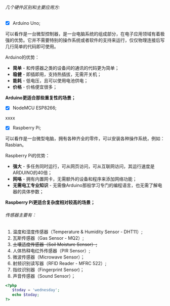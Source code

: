 ###### 几个硬件区别和主要应用方:
- [x] Arduino Uno;

可以看作是一台微型控制器，是一台电脑系统的组成部分，在电子应用领域有着极强的优势。它并不需要特别的操作系统或者软件的支持来运行，仅仅物理连接后写几行简单的代码即可使用。

Arduino的优势：

* **简单** - 和传感器之类的设备间的通讯的代码更为简单；
* **稳健** - 即插即用，支持热插拔，无需开关机；
* **能耗** - 低电压，且可以使用电池供电；
* **价格** - 价格便宜很多；

**Arduino更适合那些重复性的场景；**
- [x] NodeMCU ESP8266;

xxxx
- [x] Raspberry Pi;

可以看作是一台微型电脑，拥有各种齐全的零件，可以安装各种操作系统，例如：Rasbian。

Raspberry Pi的优势：

* **强大** - 多任务同时运行，可从网页访问，可从互联网访问，其运行速度是ARDUINO的40倍；
* **网咯** - 拥有内置网卡，无需额外的设备和程序来添加网络功能；
* **无需电工专业知识** - 无需像Arduino那般学习专门的编程语言，也无需了解电器的具体参数；

**Raspberry Pi更适合复杂度相对较高的场景；**
###### 传感器主要有：
1. 温度和湿度传感器（Temperature & Humidity Sensor - DHT11）;
1. 瓦斯传感器（Gas Sensor - MQ2）;
1. <del>土壤适度传感器（Soil Moisture Sensor）;</del>
1. 人体热释电红外传感器（PIR Sensor）;
1. 微波传感器（Microwave Sensor）；
1. 射频识别读写器（RFID Reader - MFRC 522）;
1. 指纹识别器（Fingerprint Sensor)；
1. 声音传感器（Sound Sensor）；

``` php
<?php
   $today = 'wednesday';
   echo $today;
?>
```

